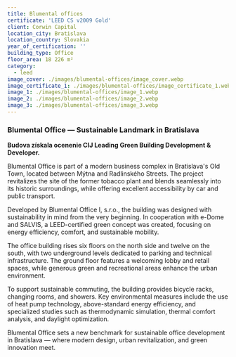 ```yaml
---
title: Blumental offices
certificate: 'LEED CS v2009 Gold'
client: Corwin Capital
location_city: Bratislava
location_country: Slovakia
year_of_certification: ''
building_type: Office
floor_area: 18 226 m²
category:
  - leed
image_cover: ./images/blumental-offices/image_cover.webp
image_certificate_1: ./images/blumental-offices/image_certificate_1.webp
image_1: ./images/blumental-offices/image_1.webp
image_2: ./images/blumental-offices/image_2.webp
image_3: ./images/blumental-offices/image_3.webp
---
```


### Blumental Office — Sustainable Landmark in Bratislava

**Budova získala ocenenie CIJ Leading Green Building Development & Developer.**

Blumental Office is part of a modern business complex in Bratislava's Old Town, located between Mýtna and Radlinského Streets. The project revitalizes the site of the former tobacco plant and blends seamlessly into its historic surroundings, while offering excellent accessibility by car and public transport.

Developed by Blumental Office I, s.r.o., the building was designed with sustainability in mind from the very beginning. In cooperation with e-Dome and SALVIS, a LEED-certified green concept was created, focusing on energy efficiency, comfort, and sustainable mobility.

The office building rises six floors on the north side and twelve on the south, with two underground levels dedicated to parking and technical infrastructure. The ground floor features a welcoming lobby and retail spaces, while generous green and recreational areas enhance the urban environment.

To support sustainable commuting, the building provides bicycle racks, changing rooms, and showers. Key environmental measures include the use of heat pump technology, above-standard energy efficiency, and specialized studies such as thermodynamic simulation, thermal comfort analysis, and daylight optimization.

Blumental Office sets a new benchmark for sustainable office development in Bratislava — where modern design, urban revitalization, and green innovation meet.
